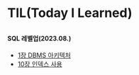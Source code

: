 # TIL(Today I Learned)
## 


#### SQL 레벨업(2023.08.)
+ [1장 DBMS 아키텍처](https://github.com/aixuh23/TIL/blob/main/1%EC%9E%A5%20DBMS%20%EC%95%84%ED%82%A4%ED%85%8D%EC%B2%98) 
+ [10장 인덱스 사용](https://github.com/aixuh23/TIL/blob/main/10%EC%9E%A5%20%EC%9D%B8%EB%8D%B1%EC%8A%A4%20%EC%82%AC%EC%9A%A9)
